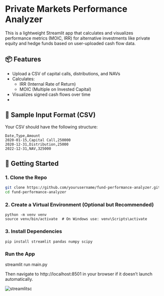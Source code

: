 # Private Markets Performance Analyzer

This is a lightweight Streamlit app that calculates and visualizes performance metrics (MOIC, IRR) for alternative investments like private equity and hedge funds based on user-uploaded cash flow data.

## 📦 Features

- Upload a CSV of capital calls, distributions, and NAVs
- Calculates:
  - IRR (Internal Rate of Return)
  - MOIC (Multiple on Invested Capital)
- Visualizes signed cash flows over time
- 
## 📁 Sample Input Format (CSV)

Your CSV should have the following structure:

```csv
Date,Type,Amount
2020-01-15,Capital Call,250000
2020-12-31,Distribution,25000
2022-12-31,NAV,325000
```

## 🚀 Getting Started

### 1. Clone the Repo

```bash
git clone https://github.com/yourusername/fund-performance-analyzer.git
cd fund-performance-analyzer
```

### 2. Create a Virtual Environment (Optional but Recommended)
```
python -m venv venv
source venv/bin/activate  # On Windows use: venv\Scripts\activate
```

### 3. Install Dependencies
```
pip install streamlit pandas numpy scipy
```
### Run the App

streamlit run main.py

Then navigate to http://localhost:8501 in your browser if it doesn’t launch automatically.

![streamlitsc](https://github.com/user-attachments/assets/1d1071a1-816d-4074-9a41-519f521e3472)


 
